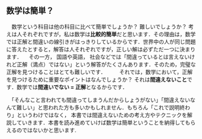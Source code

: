 ## 数学は簡単？
　数学という科目は他の科目に比べて簡単でしょうか？ 難しいでしょうか？ 考えは人それぞれですが，私は数学は**比較的簡単**だと思います．その理由は，数学では正解と間違いの線引きがはっきりしているからです．世界中の人が同じ問題に答えたとすると，解答は人それぞれですが，正しい解は必ずただ一つに決まります．
　その一方， 国語や英語， 社会などでは「間違っているとは言えないけれど正解（満点）ではない」という解答がたくさんあります．そのため，完璧な正解を見つけることはとても難しいです．
　
　それでは，数学において，正解を見つけるために重要なポイントはなんでしょうか？ それは**間違えないこと**です．数学では**間違いでない = 正解**となるからです．

　「そんなこと言われても間違ってしまうんだからしょうがない」「間違えないなんて難しい」と思われた方も多いかもしれません．もちろん「これで説明終わり」というわけではなく， 本書では間違えないための考え方やテクニックを解説していきます．本書を読み進めていけば数学は簡単ということを納得してもらえるのではないかと思います.
